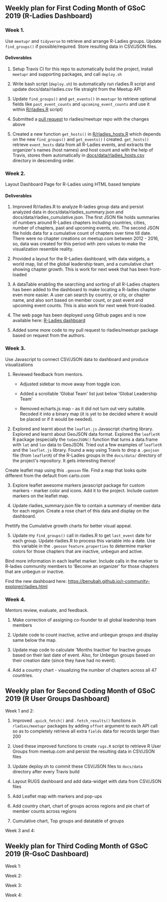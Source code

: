 ## Weekly plan for First Coding Month of GSoC 2019 (R-Ladies Dashboard)

### Week 1.

Use `meetupr` and `tidyverse` to retrieve and arrange R-Ladies groups. Update `find_groups()` if possible/required. 
Store resulting data in CSV/JSON files.
        
        
   #### Deliverables
        
   1. Setup Travis CI for this repo to automatically build the project, install `meetupr` and supporting packages,
           and call `deploy.sh`
        
   2. Write bash script (`deploy.sh`) to automatically run rladies.R script and update docs/data/rladies.csv file
           straight from the Meetup API
           
   3. Update `find_groups()` and `get_events()` in `meetupr` to retrieve optional fields like `past_event_counts` and `upcoming_event_counts`
           and use it within [R/rladies.R](https://github.com/benubah/r-community-explorer/blob/master/R/rladies.R) script)
        
   4. Submitted a [pull request](https://github.com/rladies/meetupr/pull/48) to rladies/meetupr repo with the changes above
   
   5. Created a new function `get_hosts()` in [R/rladies_hosts.R](https://github.com/benubah/r-community-explorer/blob/master/R/rladies_hosts.R) which depends on the new `find_groups()` and `get_events()` I created. `get_hosts()`
   retrieve `event_hosts` data from all R-Ladies events, and extracts the organizer's names (host names) and host count
   and with the help of Travis, stores them automatically in [docs/data/rladies_hosts.csv](https://github.com/benubah/r-community-explorer/blob/master/docs/data/rladies_hosts.csv) directory in descending order.
   
   

### Week 2. 

Layout Dashboard Page for R-Ladies using HTML based template

 #### Deliverables
 
 1. Improved R/rladies.R to analyze R-ladies group data and persist analyzed data in docs/data/rladies_summary.json and 
    docs/data/rladies_cumulative.json.
    The first JSON file holds summaries of numbers around R-Ladies chapters including countries, cities, number of chapters, 
    past and upcoming events, etc.
    The second JSON file holds data for a cumulative count of chapters over time till date. There were no chapter creations on
    meetup.com between 2012 - 2016, so, data was created for this period with zero values to make the visualization resemble reality.
    
 2. Provided a layout for the R-Ladies dashboard, with data widgets, a world map, list of the global leadership team, and a cumulative
    chart showing chapter growth. This is work for next week that has been front-loaded
    
 3. A dataTable enabling the searching and sorting of all R-Ladies chapters has been added to the dashboard to make locating a R-ladies
    chapter even more easier. A user can search by country, or city, or chapter name, and also sort based on member count, or past event     and upcoming event counts. This is also work for next week front-loaded.
    
 4. The web page has been deployed usng Github pages and is now available here: [R-Ladies dashboard](https://benubah.github.io/r-community-explorer/rladies.html)

 5. Added some more code to my pull request to rladies/meetupr package based on request from the authors.
 
 
### Week 3. 

Use Javascript to connect CSV/JSON data to dashboard and produce visualizations

1. Reviewed feedback from mentors. 

   - Adjusted sidebar to move away from toggle icon. 
   
   - Added a scrollable 'Global Team' list just below 'Global Leadership Team'

   - Removed echarts.js map - as it did not turn out very suitable. Recoded it into a binary map (it is yet to be decided where it would be placed or if it would be needed).

2. Explored and learnt about the `leaflet.js` Javascript charting library. Explored and learnt about GeoJSON data format. Explored the `leafletR` R package (especially the `toGeoJSON()` function that turns a data.frame with `lat` and `lon` data to GeoJSON.   Tried out a few examples of `leafletR` and the `leaflet.js` library. Found a way using Travis to drop a `.geojson` file (from `leafletR`) of the R-Ladies groups in the `docs/data/` directory of the project's repository. It gets interesting thence!

Create leaflet map using this `.geoson` file. Find a map that looks quite different from the default from carto.com

3. Explore leaflet awesome markers javascript package for custom markers - marker color and icons. Add it to the project. Include custom markers on the leaflet map.


4. Update rladies_summary.json file to contain a summary of member data for each region. Create a rose chart of this data and display on the dashboard.

Prettify the Cumulative growth charts for better visual appeal.


5. Update my `find_groups()` call in rladies.R to get `last_event` date for each group. Update rladies.R to process this variable into a date. Use this variable in the `.geoson` `feature.properties` to determine marker colors for those chapters that are inactive, unbegun and active.

Bind more information in each leaflet marker. Include calls in the marker to R-ladies community members to 'Become an organizer' for those chapters that are unbegun or inactive.

Find the new dashboard here: https://benubah.github.io/r-community-explorer/rladies.html


### Week 4. 

Mentors review, evaluate, and feedback.

1. Make correction of assigning co-founder to all global leadership team members

2. Update code to count inactive, active and unbegun groups and display same below the map.

3. Update map code to calculate 'Months Inactive' for Inactive groups based on their last date of event. Also, for Unbegun groups based on their creation date (since they have had no event).

4. Add a country chart - visualizing the number of chapters across all 47 countries.


## Weekly plan for Second Coding Month of GSoC 2019 (R User Groups Dashboard)

Week 1 and 2:

1. Improved `.quick_fetch()` and `.fetch_results()` functions in `rladies/meetupr` packages by adding `offset` argument to each API call
   so as to completely retrieve all extra `fields` data for records larger than 200

2. Used these improved functions to create `rugs.R` script to retrieve R User Groups from meetup.com and persist the resulting data in
   CSV/JSON files

3. Update deploy.sh to commit these CSV/JSON files to `docs/data` directory after every Travis build

4. Layout RUGS dashboard and add data-widget with data from CSV/JSON files

5. Add Leaflet map with markers and pop-ups

6. Add country chart, chart of groups across regions and pie chart of member counts across regions

7. Cumulative chart, Top groups and datatable of groups


Week 3 and 4: 



## Weekly plan for Third Coding Month of GSoC 2019 (R-GsoC Dashboard)

Week 1:

Week 2:

Week 3: 

Week 4:
